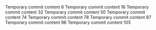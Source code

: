 Temporary commit content 6
Temporary commit content 16
Temporary commit content 32
Temporary commit content 50
Temporary commit content 74
Temporary commit content 78
Temporary commit content 87
Temporary commit content 96
Temporary commit content 105
